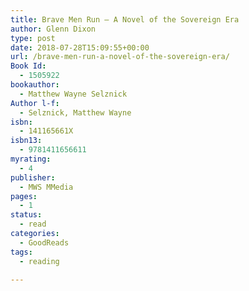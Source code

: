 ```yaml
---
title: Brave Men Run – A Novel of the Sovereign Era
author: Glenn Dixon
type: post
date: 2018-07-28T15:09:55+00:00
url: /brave-men-run-a-novel-of-the-sovereign-era/
Book Id:
  - 1505922
bookauthor:
  - Matthew Wayne Selznick
Author l-f:
  - Selznick, Matthew Wayne
isbn:
  - 141165661X
isbn13:
  - 9781411656611
myrating:
  - 4
publisher:
  - MWS MMedia
pages:
  - 1
status:
  - read
categories:
  - GoodReads
tags:
  - reading

---
```

